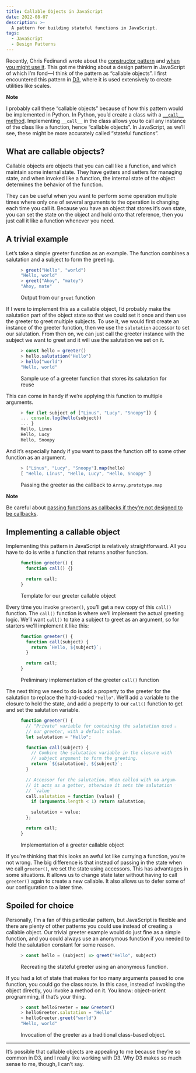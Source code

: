 ```yaml
---
title: Callable Objects in JavaScript
date: 2022-08-07
description: >-
  A pattern for building stateful functions in JavaScript.
tags:
  - JavaScript
  - Design Patterns
---
```


Recently, Chris Fedinandi wrote about the [constructor
pattern](https://gomakethings.com/the-vanilla-js-constructor-pattern/) and [when
you might use
it](https://gomakethings.com/when-and-why-would-you-use-a-constructor-pattern-over-a-utility-library-or-standalone-functions-in-vanilla-javascript/).
This got me thinking about a design pattern in JavaScript of which I’m fond—I
think of the pattern as “callable objects”. I first encountered this pattern in
[D3](https://d3js.org), where it is used extensively to create utilities like
scales.

<aside>

**Note**

I probably call these “callable objects” because of how this pattern would be
implemented in Python. In Python, you’d create a class with a [`__call__`
method](https://docs.python.org/3/reference/datamodel.html?highlight=__call__#object.__call__).
Implementing `__call__` in the class allows you to call any instance of the
class like a function, hence “callable objects”. In JavaScript, as we’ll see,
these might be more accurately called “stateful functions”.

</aside>

## What are callable objects?

Callable objects are objects that you can call like a function, and which
maintain some internal state. They have getters and setters for managing state,
and when invoked like a function, the internal state of the object determines
the behavior of the function.

They can be useful when you want to perform some operation multiple times where
only one of several arguments to the operation is changing each time you call
it. Because you have an object that stores it’s own state, you can set the
state on the object and hold onto that reference, then you just call it like a
function whenever you need.

## A trivial example

Let’s take a simple greeter function as an example. The function combines a
salutation and a subject to form the greeting.

<figure>

```js
> greet("Hello", "world")
"Hello, world"
> greet("Ahoy", "matey")
"Ahoy, mate"
```

<figcaption>Output from our <code>greet</code> function</figcaption>
</figure>

If I were to implement this as a callable object, I’d probably make the
salutation part of the object state so that we could set it once and then use
the greeter to greet multiple subjects. To use it, we would first create an
instance of the greeter function, then we use the `salutation` accessor to set
our salutation. From then on, we can just call the greeter instance with the
subject we want to greet and it will use the salutation we set on it.

<figure>

```js
> const hello = greeter()
> hello.salutation("Hello")
> hello("world")
"Hello, world"
```

<figcaption>Sample use of a greeter function that stores its salutation for
reuse</figcaption>
</figure>

This can come in handy if we’re applying this function to multiple arguments.

<figure>

```js
> for (let subject of ["Linus", "Lucy", "Snoopy"]) {
... console.log(hello(subject))
... }
Hello, Linus
Hello, Lucy
Hello, Snoopy
```

<figcaption></figcaption>
</figure>

And it’s especially handy if you want to pass the function off to some other
function as an argument.

<figure>

```js
> ["Linus", "Lucy", "Snoopy"].map(hello)
[ "Hello, Linus", "Hello, Lucy", "Hello, Snoopy" ]
```

<figcaption>Passing the greeter as the callback to
<code>Array.prototype.map</code></figcaption>
</figure>

<aside>

**Note**

Be careful about [passing functions as callbacks if they’re not designed to be
callbacks](https://jakearchibald.com/2021/function-callback-risks/).

</aside>

## Implementing a callable object

Implementing this pattern in JavaScript is relatively straightforward. All you
have to do is write a function that returns another function.

<figure>

```js
function greeter() {
  function call() {}

  return call;
}
```

<figcaption>Template for our greeter callable object</figcaption>
</figure>

Every time you invoke `greeter()`, you’ll get a new copy of this `call()`
function. The `call()` function is where we’ll implement the actual greeting
logic. We’ll want `call()` to take a subject to greet as an argument, so for
starters we’ll implement it like this:

<figure>

```js
function greeter() {
  function call(subject) {
    return `Hello, ${subject}`;
  }

  return call;
}
```

<figcaption>Preliminary implementation of the greeter <code>call()</code>
function</figcaption>
</figure>

The next thing we need to do is add a property to the greeter for the salutation
to replace the hard-coded `"Hello"`. We’ll add a variable to the closure to hold
the state, and add a property to our `call()` function to get and set the
salutation variable.

<figure>

```js
function greeter() {
  // "Private" variable for containing the salutation used by
  // our greeter, with a default value.
  let salutation = "Hello";

  function call(subject) {
    // Combine the salutation variable in the closure with the
    // subject argument to form the greeting.
    return `${salutation}, ${subject}`;
  }

  // Accessor for the salutation. When called with no argument,
  // it acts as a getter, otherwise it sets the salutation to
  // `value`
  call.salutation = function (value) {
    if (arguments.length < 1) return salutation;

    salutation = value;
  };

  return call;
}
```

<figcaption>Implementation of a greeter callable object</figcaption>
</figure>

If you’re thinking that this looks an awful lot like currying a function, you’re
not wrong. The big difference is that instead of passing in the state when we
call `greeter()`, we set the state using accessors. This has advantages in some
situations. It allows us to change state later without having to call
`greeter()` again to create a new callable. It also allows us to defer some of
our configuration to a later time.

## Spoiled for choice

Personally, I’m a fan of this particular pattern, but JavaScript is flexible
and there are plenty of other patterns you could use instead of creating a
callable object. Our trivial greeter example would do just fine as a simple
function, and you could always use an anonymous function if you needed to hold
the salutation constant for some reason.

<figure>

```js
> const hello = (subject) => greet("Hello", subject)
```

<figcaption>Recreating the stateful greeter using an anonymous
function.</figcaption>
</figure>

If you had a lot of state that makes for too many arguments passed to one
function, you could go the class route. In this case, instead of invoking the
object directly, you invoke a method on it. You know: object-orient programming,
if that’s your thing.

<figure>

```js
> const helloGreeter = new Greeter()
> helloGreeter.salutation = "Hello"
> helloGreeter.greet("world")
"Hello, world"
```

<figcaption>Invocation of the greeter as a traditional class-based
object.</figcaption>
</figure>

---

It’s possible that callable objects are appealing to me because they’re so
common in D3, and I really like working with D3. Why D3 makes so much sense to
me, though, I can’t say.
